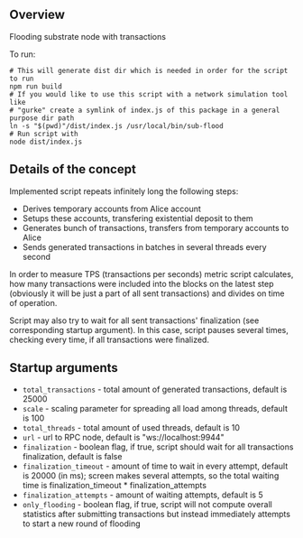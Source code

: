 ## Overview
Flooding substrate node with transactions

To run:

```
# This will generate dist dir which is needed in order for the script to run
npm run build 
# If you would like to use this script with a network simulation tool like 
# "gurke" create a symlink of index.js of this package in a general purpose dir path
ln -s "$(pwd)"/dist/index.js /usr/local/bin/sub-flood
# Run script with
node dist/index.js
```

## Details of the concept
Implemented script repeats infinitely long the following steps:
- Derives temporary accounts from Alice account
- Setups these accounts, transfering existential deposit to them
- Generates bunch of transactions, transfers from temporary accounts to Alice
- Sends generated transactions in batches in several threads every second

In order to measure TPS (transactions per seconds) metric script calculates, how many transactions were included into the blocks on the latest step (obviously it will be just a part of all sent transactions) and divides on time of operation.

Script may also try to wait for all sent transactions' finalization (see corresponding startup argument). In this case, script pauses several times, checking every time, if all transactions were finalized.

## Startup arguments
- `total_transactions` - total amount of generated transactions, default is 25000
- `scale` - scaling parameter for spreading all load among threads, default is 100
- `total_threads` - total amount of used threads, default is 10
- `url` - url to RPC node, default is "ws://localhost:9944"
- `finalization` - boolean flag, if true, script should wait for all transactions finalization, default is false
- `finalization_timeout` - amount of time to wait in every attempt, default is 20000 (in ms); screen makes several attempts, so the total waiting time is finalization_timeout * finalization_attempts
- `finalization_attempts` - amount of waiting attempts, default is 5
- `only_flooding` - boolean flag, if true, script will not compute overall statistics after submitting transactions but instead immediately attempts to start a new round of flooding
